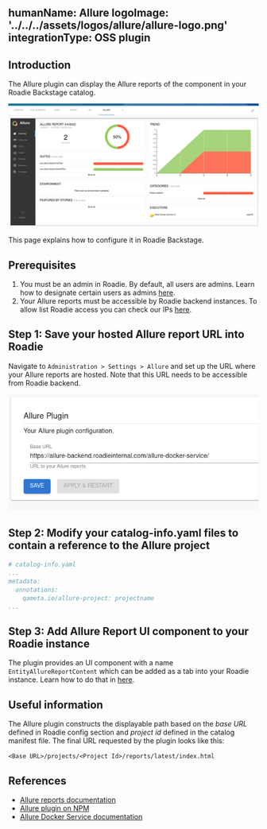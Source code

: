 humanName: Allure
logoImage: '../../../assets/logos/allure/allure-logo.png'
integrationType: OSS plugin
---

## Introduction

The Allure plugin can display the Allure reports of the component in your Roadie Backstage catalog.

![Example image showing Allure test report](./allure-report-img.png)

This page explains how to configure it in Roadie Backstage.

## Prerequisites

1. You must be an admin in Roadie. By default, all users are admins. Learn how to designate certain users as admins [here](../../getting-started/create-admin-group/).
2. Your Allure reports must be accessible by Roadie backend instances. To allow list Roadie access you can check our IPs [here](../../details/allowlisting-roadie-traffic/).


## Step 1: Save your hosted Allure report URL into Roadie

Navigate to `Administration > Settings > Allure` and set up the URL where your Allure reports are hosted. Note that this URL needs to be accessible from Roadie backend.

![An input box indicating Allure baseurl value](./config-img.png)

## Step 2: Modify your catalog-info.yaml files to contain a reference to the Allure project 

```yaml
# catalog-info.yaml
...
metadata:
  annotations: 
    qameta.io/allure-project: projectname
...
```

## Step 3: Add Allure Report UI component to your Roadie instance

The plugin provides an UI component with a name `EntityAllureReportContent` which can be added as a tab into your Roadie instance. Learn how to do that in [here](../../details/updating-the-ui/). 

## Useful information

The Allure plugin constructs the displayable path based on the *base URL* defined in Roadie config section and *project id* defined in the catalog manifest file. The final URL requested by the plugin looks like this: 
```text
<Base URL>/projects/<Project Id>/reports/latest/index.html
```



## References

- [Allure reports documentation](https://docs.qameta.io/allure/)
- [Allure plugin on NPM](https://www.npmjs.com/package/@backstage/plugin-allure)
- [Allure Docker Service documentation](https://github.com/fescobar/allure-docker-service)

